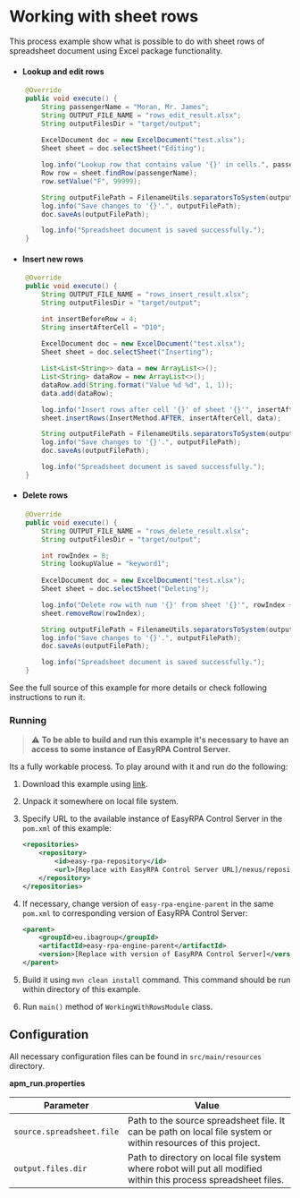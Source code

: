 # Working with sheet rows

This process example show what is possible to do with sheet rows of spreadsheet document using Excel package 
functionality.

* #### Lookup and edit rows

```java
    @Override
    public void execute() {
        String passengerName = "Moran, Mr. James";
        String OUTPUT_FILE_NAME = "rows_edit_result.xlsx";
        String outputFilesDir = "target/output";
        
        ExcelDocument doc = new ExcelDocument("test.xlsx");
        Sheet sheet = doc.selectSheet("Editing");

        log.info("Lookup row that contains value '{}' in cells.", passengerName);
        Row row = sheet.findRow(passengerName);
        row.setValue("F", 99999);

        String outputFilePath = FilenameUtils.separatorsToSystem(outputFilesDir + File.separator + OUTPUT_FILE_NAME);
        log.info("Save changes to '{}'.", outputFilePath);
        doc.saveAs(outputFilePath);

        log.info("Spreadsheet document is saved successfully.");
    }
```

* #### Insert new rows

```java
    @Override
    public void execute() {
        String OUTPUT_FILE_NAME = "rows_insert_result.xlsx";
        String outputFilesDir = "target/output";

        int insertBeforeRow = 4;
        String insertAfterCell = "D10";
        
        ExcelDocument doc = new ExcelDocument("test.xlsx");
        Sheet sheet = doc.selectSheet("Inserting");

        List<List<String>> data = new ArrayList<>();
        List<String> dataRow = new ArrayList<>();
        dataRow.add(String.format("Value %d %d", 1, 1));
        data.add(dataRow);

        log.info("Insert rows after cell '{}' of sheet '{}'", insertAfterCell, sheet.getName());
        sheet.insertRows(InsertMethod.AFTER, insertAfterCell, data);

        String outputFilePath = FilenameUtils.separatorsToSystem(outputFilesDir + File.separator + OUTPUT_FILE_NAME);
        log.info("Save changes to '{}'.", outputFilePath);
        doc.saveAs(outputFilePath);

        log.info("Spreadsheet document is saved successfully.");
    }
```

* #### Delete rows

```java
    @Override
    public void execute() {
        String OUTPUT_FILE_NAME = "rows_delete_result.xlsx";
        String outputFilesDir = "target/output";

        int rowIndex = 8;
        String lookupValue = "keyword1";
        
        ExcelDocument doc = new ExcelDocument("test.xlsx");
        Sheet sheet = doc.selectSheet("Deleting");

        log.info("Delete row with num '{}' from sheet '{}'", rowIndex + 1, sheet.getName());
        sheet.removeRow(rowIndex);

        String outputFilePath = FilenameUtils.separatorsToSystem(outputFilesDir + File.separator + OUTPUT_FILE_NAME);
        log.info("Save changes to '{}'.", outputFilePath);
        doc.saveAs(outputFilePath);

        log.info("Spreadsheet document is saved successfully.");
    }
```

See the full source of this example for more details or check following instructions to run it.

### Running

>:warning: **To be able to build and run this example it's necessary to have an access
>to some instance of EasyRPA Control Server.**

Its a fully workable process. To play around with it and run do the following:
1. Download this example using [link][down_git_link].
2. Unpack it somewhere on local file system.
3. Specify URL to the available instance of EasyRPA Control Server in the `pom.xml` of this example:
    ```xml
    <repositories>
        <repository>
            <id>easy-rpa-repository</id>
            <url>[Replace with EasyRPA Control Server URL]/nexus/repository/easyrpa/</url>
        </repository>
    </repositories>
    ```
4. If necessary, change version of `easy-rpa-engine-parent` in the same `pom.xml` to corresponding version of
   EasyRPA Control Server:
    ```xml
    <parent>
        <groupId>eu.ibagroup</groupId>
        <artifactId>easy-rpa-engine-parent</artifactId>
        <version>[Replace with version of EasyRPA Control Server]</version>
    </parent>
    ```

5. Build it using `mvn clean install` command. This command should be run within directory of this example.
6. Run `main()` method of `WorkingWithRowsModule` class.

[down_git_link]: https://downgit.github.io/#/home?url=https://github.com/easyrpa/openframework/tree/main/examples/excel/working-with-rows

## Configuration
All necessary configuration files can be found in <code>src/main/resources</code> directory.

**apm_run.properties**

| Parameter     | Value         |
| ------------- |---------------|
| `source.spreadsheet.file` | Path to the source spreadsheet file. It can be path on local file system or within resources of this project. |
| `output.files.dir` | Path to directory on local file system where robot will put all modified within this process spreadsheet files. |